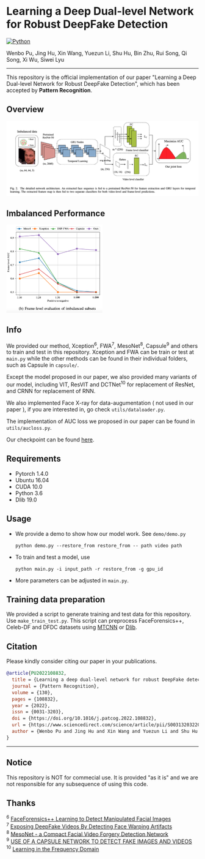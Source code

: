 # Learning a Deep Dual-level Network for Robust DeepFake Detection

[![Python](https://img.shields.io/badge/python-3.6-blue.svg)](https://www.python.org/)

Wenbo Pu, Jing Hu, Xin Wang, Yuezun Li, Shu Hu, Bin Zhu, Rui Song, Qi Song, Xi Wu, Siwei Lyu
_________________

This repository is the official implementation of our paper "Learning a Deep Dual-level Network for Robust DeepFake Detection", which has been accepted by **Pattern Recognition**. 

## Overview

![](./imgs/overview.png)

## Imbalanced Performance

<img src="./imgs/imbalanced performance.png" width="50%" />


## Info

We provided our method, Xception<sup>6</sup>, FWA<sup>7</sup>, MesoNet<sup>8</sup>, Capsule<sup>9</sup> and others to train and test in this repository. Xception and FWA can be train or test at `main.py` while the other methods can be found in their individual folders, such as Capsule in `capsule/`.

Except the model proposed in our paper, we also provided many variants of our model, including VIT, ResVIT and DCTNet<sup>10</sup> for replacement of ResNet, and CRNN for replacement of RNN.

We also implemented Face X-ray for data-augumentation ( not used in our paper ), if you are interested in, go check `utils/dataloader.py`.

The implementation of AUC loss we proposed in our paper can be found in `utils/aucloss.py`.

Our checkpoint can be found [here](https://drive.google.com/file/d/144ol1u4Kz4HwOsG3qvEeVqH8bpqCvaOU/view?usp=sharing).


## Requirements

- Pytorch 1.4.0
- Ubuntu 16.04
- CUDA 10.0
- Python 3.6
- Dlib 19.0

## Usage 

- We provide a demo to show how our model work. See `demo/demo.py`
  ```shell
  python demo.py --restore_from restore_from -- path video path
  ```

- To train and test a model, use 

  ```shell
  python main.py -i input_path -r restore_from -g gpu_id
  ```

- More parameters can be adjusted in `main.py`.

## Training data preparation

We provided a script to generate training and test data for this repository. Use `make_train_test.py`. This script can preprocess FaceForensics++, Celeb-DF and DFDC datasets using [MTCNN](https://github.com/ipazc/mtcnn) or [Dlib](https://github.com/davisking/dlib/).


## Citation

Please kindly consider citing our paper in your publications.

```bib
@article{PU2022108832,
  title = {Learning a deep dual-level network for robust DeepFake detection},
  journal = {Pattern Recognition},
  volume = {130},
  pages = {108832},
  year = {2022},
  issn = {0031-3203},
  doi = {https://doi.org/10.1016/j.patcog.2022.108832},
  url = {https://www.sciencedirect.com/science/article/pii/S0031320322003132},
  author = {Wenbo Pu and Jing Hu and Xin Wang and Yuezun Li and Shu Hu and Bin Zhu and Rui Song and Qi Song and Xi Wu and Siwei Lyu}
}
```
_________________

## Notice

This repository is NOT for commecial use. It is provided "as it is" and we are not responsible for any subsequence of using this code.


## Thanks

<sup>6</sup> [FaceForensics++ Learning to Detect Manipulated Facial Images](https://github.com/ondyari/FaceForensics) </br>
<sup>7</sup> [Exposing DeepFake Videos By Detecting Face Warping Artifacts](https://github.com/yuezunli/CVPRW2019_Face_Artifacts) </br>
<sup>8</sup> [MesoNet - a Compact Facial Video Forgery Detection Network](https://github.com/DariusAf/MesoNet) </br>
<sup>9</sup> [USE OF A CAPSULE NETWORK TO DETECT FAKE IMAGES AND VIDEOS](https://github.com/raohashim/DFD) </br>
<sup>10</sup> [Learning in the Frequency Domain](https://github.com/calmevtime/DCTNet)
